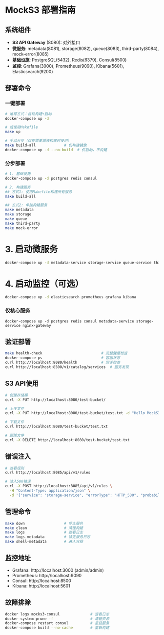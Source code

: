 # MockS3 部署指南

## 系统组件

- **S3 API Gateway** (8080): 对外接口
- **微服务**: metadata(8081), storage(8082), queue(8083), third-party(8084), mock-error(8085)
- **基础设施**: PostgreSQL(5432), Redis(6379), Consul(8500)
- **监控**: Grafana(3000), Prometheus(9090), Kibana(5601), Elasticsearch(9200)

## 部署命令

### 一键部署
```bash
# 推荐方式：自动构建+启动
docker-compose up -d

# 或使用Makefile
make up

# 手动分步（仅在需要单独构建时使用）
make build-all             # 仅构建镜像
docker-compose up -d --no-build  # 仅启动，不构建
```

### 分步部署
```bash
# 1. 基础设施
docker-compose up -d postgres redis consul

# 2. 构建服务
## 方式1: 使用Makefile构建所有服务
make build-all

## 方式2: 单独构建服务
make metadata
make storage  
make queue
make third-party
make mock-error
```

# 3. 启动微服务
```bash
docker-compose up -d metadata-service storage-service queue-service third-party-service mock-error-service nginx-gateway
```

# 4. 启动监控（可选）
```bash
docker-compose up -d elasticsearch prometheus grafana kibana
```

### 仅核心服务
```
docker-compose up -d postgres redis consul metadata-service storage-service nginx-gateway
```

## 验证部署

```bash
make health-check                           # 完整健康检查
docker-compose ps                           # 容器状态
curl http://localhost:8080/health           # 网关检查
curl http://localhost:8500/v1/catalog/services  # 服务发现
```

## S3 API使用

```bash
# 创建存储桶
curl -X PUT http://localhost:8080/test-bucket/

# 上传文件
curl -X PUT http://localhost:8080/test-bucket/test.txt -d "Hello MockS3"

# 下载文件
curl http://localhost:8080/test-bucket/test.txt

# 删除文件
curl -X DELETE http://localhost:8080/test-bucket/test.txt
```

## 错误注入

```bash
# 查看规则
curl http://localhost:8085/api/v1/rules

# 注入500错误
curl -X POST http://localhost:8085/api/v1/rules \
  -H "Content-Type: application/json" \
  -d '{"service": "storage-service", "errorType": "HTTP_500", "probability": 0.1}'
```

## 管理命令

```bash
make down                  # 停止服务
make clean                 # 清理构建
make logs                  # 查看日志
make logs-metadata         # 特定服务日志
make shell-metadata        # 进入容器
```

## 监控地址

- Grafana: http://localhost:3000 (admin/admin)
- Prometheus: http://localhost:9090
- Consul: http://localhost:8500
- Kibana: http://localhost:5601

## 故障排除

```bash
docker logs mocks3-consul              # 查看日志
docker system prune -f                 # 清理资源
docker-compose restart consul          # 重启服务
docker-compose build --no-cache        # 重新构建
```
